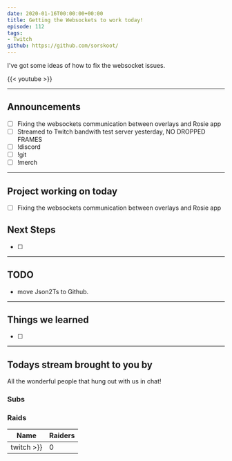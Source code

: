 ```yaml
---
date: 2020-01-16T00:00:00+00:00
title: Getting the Websockets to work today!
episode: 112
tags:
- Twitch
github: https://github.com/sorskoot/
---
```


I've got some ideas of how to fix the websocket issues.

{{< youtube  >}}

<!--more-->

---

## Announcements

- [ ] Fixing the websockets communication between overlays and Rosie app
- [ ] Streamed to Twitch bandwith test server yesterday, NO DROPPED FRAMES
- [ ] !discord
- [ ] !git
- [ ] !merch

---

## Project working on today

- [ ] Fixing the websockets communication between overlays and Rosie app

## Next Steps

- [ ]

---

## TODO

- move Json2Ts to Github.

---

## Things we learned

- [ ] 

---

## Todays stream brought to you by

All the wonderful people that hung out with us in chat!

### Subs


### Raids

| Name | Raiders |
| --- | --- |
|  twitch  >}} | 0 |
